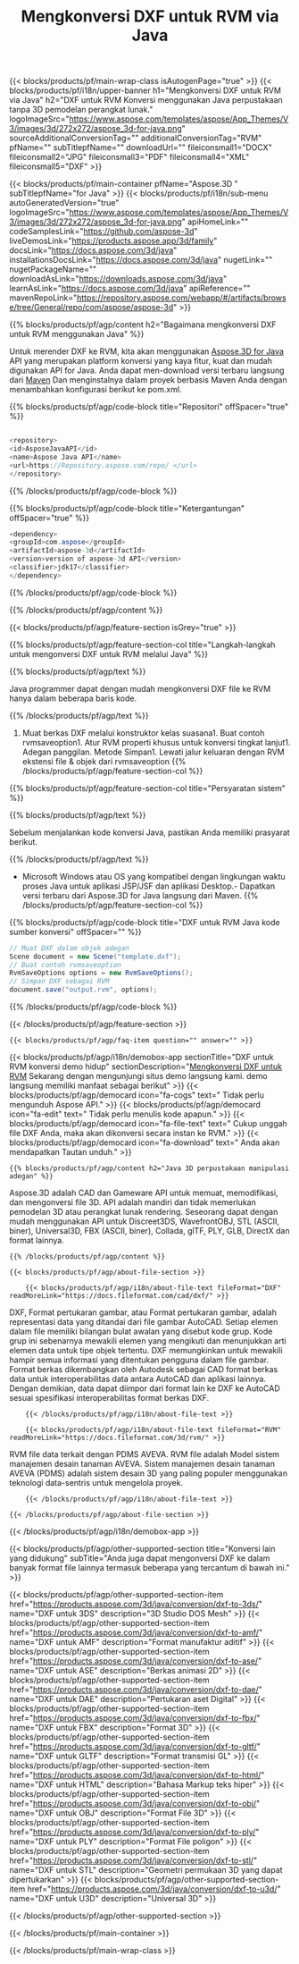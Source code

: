 ﻿---
title: Mengkonversi DXF untuk RVM via Java 
weight: 1710
url: /id/java/conversion/dxf-to-rvm/ 
description: Contoh Java kode konversi untuk format DXF ke file RVM. Gunakan kode contoh ini untuk mengonversi DXF ke RVM dalam aplikasi berbasis Web atau Desktop Java apa pun.
---
{{< blocks/products/pf/main-wrap-class isAutogenPage="true" >}}
{{< blocks/products/pf/i18n/upper-banner h1="Mengkonversi DXF untuk RVM via Java" h2="DXF untuk RVM Konversi menggunakan Java perpustakaan tanpa 3D pemodelan perangkat lunak." logoImageSrc="https://www.aspose.com/templates/aspose/App_Themes/V3/images/3d/272x272/aspose_3d-for-java.png" sourceAdditionalConversionTag="" additionalConversionTag="RVM" pfName="" subTitlepfName="" downloadUrl="" fileiconsmall1="DOCX" fileiconsmall2="JPG" fileiconsmall3="PDF" fileiconsmall4="XML" fileiconsmall5="DXF" >}}

{{< blocks/products/pf/main-container pfName="Aspose.3D " subTitlepfName="for Java" >}}
{{< blocks/products/pf/i18n/sub-menu autoGeneratedVersion="true" logoImageSrc="https://www.aspose.com/templates/aspose/App_Themes/V3/images/3d/272x272/aspose_3d-for-java.png" apiHomeLink="" codeSamplesLink="https://github.com/aspose-3d" liveDemosLink="https://products.aspose.app/3d/family" docsLink="https://docs.aspose.com/3d/java" installationsDocsLink="https://docs.aspose.com/3d/java" nugetLink="" nugetPackageName="" downloadAsLink="https://downloads.aspose.com/3d/java" learnAsLink="https://docs.aspose.com/3d/java" apiReference="" mavenRepoLink="https://repository.aspose.com/webapp/#/artifacts/browse/tree/General/repo/com/aspose/aspose-3d" >}}

{{% blocks/products/pf/agp/content h2="Bagaimana mengkonversi DXF untuk RVM menggunakan Java" %}}

 Untuk merender DXF ke RVM, kita akan menggunakan
 [Aspose.3D for Java](https://products.aspose.com/3d/java) 
 API yang merupakan platform konversi yang kaya fitur, kuat dan mudah digunakan API for Java. Anda dapat men-download versi terbaru langsung dari
 [Maven](https://repository.aspose.com/webapp/#/artifacts/browse/tree/General/repo/com/aspose/aspose-3d) 
 Dan menginstalnya dalam proyek berbasis Maven Anda dengan menambahkan konfigurasi berikut ke pom.xml.

{{% blocks/products/pf/agp/code-block title="Repositori" offSpacer="true" %}}

```cs

<repository>
<id>AsposeJavaAPI</id>
<name>Aspose Java API</name>
<url>https://Repository.aspose.com/repo/ </url>
</repository>


```

{{% /blocks/products/pf/agp/code-block %}}

{{% blocks/products/pf/agp/code-block title="Ketergantungan" offSpacer="true" %}}

```cs
<dependency>
<groupId>com.aspose</groupId>
<artifactId>aspose-3d</artifactId>
<version>version of aspose-3d API</version>
<classifier>jdk17</classifier>
</dependency>


```

{{% /blocks/products/pf/agp/code-block %}}

{{% /blocks/products/pf/agp/content %}}

{{< blocks/products/pf/agp/feature-section isGrey="true" >}}

{{% blocks/products/pf/agp/feature-section-col title="Langkah-langkah untuk mengonversi DXF untuk RVM melalui Java" %}}

{{% blocks/products/pf/agp/text %}}

 Java programmer dapat dengan mudah mengkonversi DXF file ke RVM hanya dalam beberapa baris kode.

{{% /blocks/products/pf/agp/text %}}

1. Muat berkas DXF melalui konstruktor kelas suasana1. Buat contoh rvmsaveoption1. Atur RVM properti khusus untuk konversi tingkat lanjut1. Adegan panggilan. Metode Simpan1. Lewati jalur keluaran dengan RVM ekstensi file & objek dari rvmsaveoption
{{% /blocks/products/pf/agp/feature-section-col %}}

{{% blocks/products/pf/agp/feature-section-col title="Persyaratan sistem" %}}

{{% blocks/products/pf/agp/text %}}

 Sebelum menjalankan kode konversi Java, pastikan Anda memiliki prasyarat berikut.

{{% /blocks/products/pf/agp/text %}}

- Microsoft Windows atau OS yang kompatibel dengan lingkungan waktu proses Java untuk aplikasi JSP/JSF dan aplikasi Desktop.- Dapatkan versi terbaru dari Aspose.3D for Java langsung dari Maven.
{{% /blocks/products/pf/agp/feature-section-col %}}

{{% blocks/products/pf/agp/code-block title="DXF untuk RVM Java kode sumber konversi" offSpacer="" %}}

```cs
// Muat DXF dalam objek adegan 
Scene document = new Scene("template.dxf");
// Buat contoh rvmsaveoption 
RvmSaveOptions options = new RvmSaveOptions();
// Simpan DXF sebagai RVM 
document.save("output.rvm", options);   


```

{{% /blocks/products/pf/agp/code-block %}}

{{< /blocks/products/pf/agp/feature-section >}}

    {{< blocks/products/pf/agp/faq-item question="" answer="" >}}
 

<!-- aboutfile Starts -->

{{< blocks/products/pf/agp/i18n/demobox-app sectionTitle="DXF untuk RVM konversi demo hidup" sectionDescription="[Mengkonversi DXF untuk RVM](https://products.aspose.app/3d/conversion/dxf-to-rvm) Sekarang dengan mengunjungi situs demo langsung kami. demo langsung memiliki manfaat sebagai berikut" >}}
        {{< blocks/products/pf/agp/democard icon="fa-cogs" text=" Tidak perlu mengunduh Aspose API." >}}
        {{< blocks/products/pf/agp/democard icon="fa-edit" text=" Tidak perlu menulis kode apapun." >}}
        {{< blocks/products/pf/agp/democard icon="fa-file-text" text=" Cukup unggah file DXF Anda, maka akan dikonversi secara instan ke RVM." >}}
        {{< blocks/products/pf/agp/democard icon="fa-download" text=" Anda akan mendapatkan Tautan unduh." >}}

    {{% blocks/products/pf/agp/content h2="Java 3D perpustakaan manipulasi adegan" %}}

 Aspose.3D adalah CAD dan Gameware API untuk memuat, memodifikasi, dan mengonversi file 3D. API adalah mandiri dan tidak memerlukan pemodelan 3D atau perangkat lunak rendering. Seseorang dapat dengan mudah menggunakan API untuk Discreet3DS, WavefrontOBJ, STL (ASCII, biner), Universal3D, FBX (ASCII, biner), Collada, glTF, PLY, GLB, DirectX dan format lainnya. 



    {{% /blocks/products/pf/agp/content %}}

    {{< blocks/products/pf/agp/about-file-section >}}

        {{< blocks/products/pf/agp/i18n/about-file-text fileFormat="DXF" readMoreLink="https://docs.fileformat.com/cad/dxf/" >}}

DXF, Format pertukaran gambar, atau Format pertukaran gambar, adalah representasi data yang ditandai dari file gambar AutoCAD. Setiap elemen dalam file memiliki bilangan bulat awalan yang disebut kode grup. Kode grup ini sebenarnya mewakili elemen yang mengikuti dan menunjukkan arti elemen data untuk tipe objek tertentu. DXF memungkinkan untuk mewakili hampir semua informasi yang ditentukan pengguna dalam file gambar. Format berkas dikembangkan oleh Autodesk sebagai CAD format berkas data untuk interoperabilitas data antara AutoCAD dan aplikasi lainnya. Dengan demikian, data dapat diimpor dari format lain ke DXF ke AutoCAD sesuai spesifikasi interoperabilitas format berkas DXF.


        {{< /blocks/products/pf/agp/i18n/about-file-text >}}

        {{< blocks/products/pf/agp/i18n/about-file-text fileFormat="RVM" readMoreLink="https://docs.fileformat.com/3d/rvm/" >}}

RVM file data terkait dengan PDMS AVEVA. RVM file adalah Model sistem manajemen desain tanaman AVEVA. Sistem manajemen desain tanaman AVEVA (PDMS) adalah sistem desain 3D yang paling populer menggunakan teknologi data-sentris untuk mengelola proyek.


        {{< /blocks/products/pf/agp/i18n/about-file-text >}}

    {{< /blocks/products/pf/agp/about-file-section >}}

{{< /blocks/products/pf/agp/i18n/demobox-app >}}

<!-- aboutfile Ends -->

{{< blocks/products/pf/agp/other-supported-section title="Konversi lain yang didukung" subTitle="Anda juga dapat mengonversi DXF ke dalam banyak format file lainnya termasuk beberapa yang tercantum di bawah ini." >}}

{{< blocks/products/pf/agp/other-supported-section-item href="https://products.aspose.com/3d/java/conversion/dxf-to-3ds/" name="DXF untuk 3DS" description="3D Studio DOS Mesh" >}}
{{< blocks/products/pf/agp/other-supported-section-item href="https://products.aspose.com/3d/java/conversion/dxf-to-amf/" name="DXF untuk AMF" description="Format manufaktur aditif" >}}
{{< blocks/products/pf/agp/other-supported-section-item href="https://products.aspose.com/3d/java/conversion/dxf-to-ase/" name="DXF untuk ASE" description="Berkas animasi 2D" >}}
{{< blocks/products/pf/agp/other-supported-section-item href="https://products.aspose.com/3d/java/conversion/dxf-to-dae/" name="DXF untuk DAE" description="Pertukaran aset Digital" >}}
{{< blocks/products/pf/agp/other-supported-section-item href="https://products.aspose.com/3d/java/conversion/dxf-to-fbx/" name="DXF untuk FBX" description="Format 3D" >}}
{{< blocks/products/pf/agp/other-supported-section-item href="https://products.aspose.com/3d/java/conversion/dxf-to-gltf/" name="DXF untuk GLTF" description="Format transmisi GL" >}}
{{< blocks/products/pf/agp/other-supported-section-item href="https://products.aspose.com/3d/java/conversion/dxf-to-html/" name="DXF untuk HTML" description="Bahasa Markup teks hiper" >}}
{{< blocks/products/pf/agp/other-supported-section-item href="https://products.aspose.com/3d/java/conversion/dxf-to-obj/" name="DXF untuk OBJ" description="Format File 3D" >}}
{{< blocks/products/pf/agp/other-supported-section-item href="https://products.aspose.com/3d/java/conversion/dxf-to-ply/" name="DXF untuk PLY" description="Format File poligon" >}}
{{< blocks/products/pf/agp/other-supported-section-item href="https://products.aspose.com/3d/java/conversion/dxf-to-stl/" name="DXF untuk STL" description="Geometri permukaan 3D yang dapat dipertukarkan" >}}
{{< blocks/products/pf/agp/other-supported-section-item href="https://products.aspose.com/3d/java/conversion/dxf-to-u3d/" name="DXF untuk U3D" description="Universal 3D" >}}

{{< /blocks/products/pf/agp/other-supported-section >}}

{{< /blocks/products/pf/main-container >}}
    
{{< /blocks/products/pf/main-wrap-class >}}